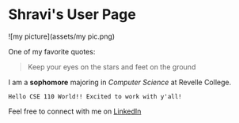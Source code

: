 # Shravi's User Page

![my picture](assets/my pic.png)

One of my favorite quotes:
> Keep your eyes on the stars and feet on the ground

I am a **sophomore** majoring in *Computer Science* at Revelle College.

```
Hello CSE 110 World!! Excited to work with y'all!
```

Feel free to connect with me on [LinkedIn](www.linkedin.com/in/shravi-jain-aa9395238)



